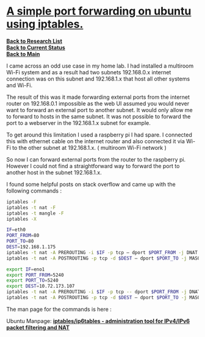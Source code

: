# **[A simple port forwarding on ubuntu using iptables.](https://medium.com/@richardrolfe/a-simple-port-forwarding-on-ubuntu-using-iptables-b94a8b47a8d9)**


**[Back to Research List](../../../../research_list.md)**\
**[Back to Current Status](../../../../../development/status/weekly/current_status.md)**\
**[Back to Main](../../../../../README.md)**

I came across an odd use case in my home lab. I had installed a multiroom Wi-Fi system and as a result had two subnets 192.168.0.x internet connection was on this subnet and 192.168.1.x that host all other systems and Wi-Fi.

The result of this was it made forwarding external ports from the internet router on 192.168.0.1 impossible as the web UI assumed you would never want to forward an external port to another subnet. It would only allow me to forward to hosts in the same subnet. It was not possible to forward the port to a webserver in the 192.168.1.x subnet for example.

To get around this limitation I used a raspberry pi I had spare. I connected this with ethernet cable on the internet router and also connected it via Wi-Fi to the other subnet at 192.168.1.x. ( multiroom Wi-Fi network )

So now I can forward external ports from the router to the raspberry pi. However I could not find a straightforward way to forward the port to another host in the subnet 192.168.1.x.

I found some helpful posts on stack overflow and came up with the following commands :

```bash
iptables -F
iptables -t nat -F
iptables -t mangle -F
iptables -X

IF=eth0
PORT_FROM=80
PORT_TO=80
DEST=192.168.1.175
iptables -t nat -A PREROUTING -i $IF -p tcp — dport $PORT_FROM -j DNAT — to $DEST:$PORT_TO
iptables -t nat -A POSTROUTING -p tcp -d $DEST — dport $PORT_TO -j MASQUERADE
```

```bash
export IF=eno1
export PORT_FROM=5240
export PORT_TO=5240
export DEST=10.72.173.107
iptables -t nat -A PREROUTING -i $IF -p tcp -- dport $PORT_FROM -j DNAT -- to $DEST:$PORT_TO
iptables -t nat -A POSTROUTING -p tcp -d $DEST — dport $PORT_TO -j MASQUERADE
```

The man page for the commands is here :

Ubuntu Manpage: **[iptables/ip6tables - administration tool for IPv4/IPv6 packet filtering and NAT](https://manpages.ubuntu.com/manpages/trusty/en/man8/iptables.8.html?source=post_page-----b94a8b47a8d9--------------------------------)**